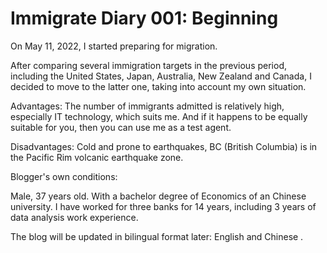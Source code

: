 # Immigrate Diary 001: Beginning


On May 11, 2022, I started preparing for migration.

After comparing several immigration targets in the previous period, including the United States, Japan, Australia, New Zealand and Canada, I decided to move to the latter one, taking into account my own situation.

Advantages: The number of immigrants admitted is relatively high, especially IT technology, which suits me. And if it happens to be equally suitable for you, then you can use me as a test agent.

Disadvantages: Cold and prone to earthquakes, BC (British Columbia) is in the Pacific Rim volcanic earthquake zone.

Blogger's own conditions:

Male, 37 years old. With a bachelor degree of Economics of an Chinese university. I have worked for three banks for 14 years, including 3 years of data analysis work experience.

The blog will be updated in bilingual format later:  English and Chinese .






